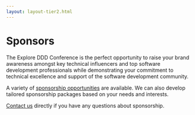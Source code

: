 ```yaml
---
layout: layout-tier2.html
---
```

<div class="section hero sponsors"></div>
<div class="container">
    <div class="col-lg-6 col-lg-offset-3">
        <h1 class="text-center">Sponsors</h1>
        <p>The Explore DDD Conference is the perfect opportunity to raise your brand awareness amongst key technical influencers and top software development professionals while demonstrating your commitment to technical excellence and support of the software development community.</p>
        <p>A variety of <a href="Explore DDD 2024 Sponsorship Opportunities-v2.pdf">sponsorship opportunities</a> are available. We can also develop tailored sponsorship packages based on your needs and interests.</p>
        <p><a href="mailto:contact@exploreddd.com">Contact us</a> directly if you have any questions about sponsorship.</p>
    </div>
</div>
